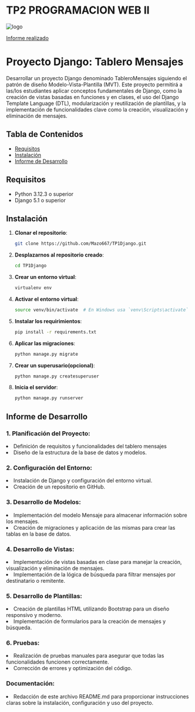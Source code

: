# TP2 PROGRAMACION WEB II
<img src="https://repository-images.githubusercontent.com/853067853/5ee73326-8db2-4f39-b1a7-5456da0ab86d" alt="logo">

[Informe realizado](InformeTP2WEBII.pdf)

# Proyecto Django: Tablero Mensajes

Desarrollar un proyecto Django denominado TableroMensajes siguiendo el patrón de diseño
Modelo-Vista-Plantilla (MVT). Este proyecto permitirá a las/los estudiantes aplicar conceptos
fundamentales de Django, como la creación de vistas basadas en funciones y en clases, el
uso del Django Template Language (DTL), modularización y reutilización de plantillas, y la
implementación de funcionalidades clave como la creación, visualización y eliminación de
mensajes.

## Tabla de Contenidos

- [Requisitos](#requisitos)
- [Instalación](#instalación)
- [Informe de Desarrollo](#informe-de-desarrollo)

## Requisitos

- Python 3.12.3 o superior
- Django 5.1 o superior

## Instalación

1. **Clonar el repositorio**:
    ```bash
    git clone https://github.com/Mazo667/TP1Django.git
    ```
2. **Desplazarnos al repositorio creado**:
    ```bash
    cd TP1Django
    ```
3. **Crear un entorno virtual**:
    ```bash
    virtualenv env
    ```
4. **Activar el entorno virtual**:
    ```bash
    source venv/bin/activate  # En Windows usa `venv\Scripts\activate`
    ```
5. **Instalar los requirimientos**:
    ```bash
    pip install -r requirements.txt
    ```
6. **Aplicar las migraciones**:
    ```bash
    python manage.py migrate
    ```
7. **Crear un superusario(opcional)**:
    ```bash
    python manage.py createsuperuser
    ```
8. **Inicia el servidor**:
    ```bash
    python manage.py runserver
    ```

## Informe de Desarrollo

<h3> 1. Planificación del Proyecto:</h3>
<li>Definición de requisitos y funcionalidades del tablero mensajes</li>
<li>Diseño de la estructura de la base de datos y modelos.</li>
<h3> 2. Configuración del Entorno:</h3>
<li>Instalación de Django y configuración del entorno virtual.</li>
<li>Creación de un repositorio en GitHub.</li>
<h3>3. Desarrollo de Modelos:</h3>
<li>Implementación del modelo Mensaje para almacenar información sobre los mensajes.</li>
<li>Creación de migraciones y aplicación de las mismas para crear las tablas en la base de datos.</li>
<h3>4. Desarrollo de Vistas:</h3>
<li>Implementación de vistas basadas en clase para manejar la creación, visualización y eliminación de mensajes.</li>
<li>Implementación de la lógica de búsqueda para filtrar mensajes por destinatario o remitente.</li>
<h3>5. Desarrollo de Plantillas:</h3>
<li>Creación de plantillas HTML utilizando Bootstrap para un diseño responsivo y moderno.</li>
<li>Implementación de formularios para la creación de mensajes y búsqueda.</li>
<h3>6. Pruebas:</h3>
<li>Realización de pruebas manuales para asegurar que todas las funcionalidades funcionen correctamente.</li>
<li>Corrección de errores y optimización del código.</li>
<h3>Documentación:</h3>
<li>Redacción de este archivo README.md para proporcionar instrucciones claras sobre la instalación, configuración y uso del proyecto.</li>